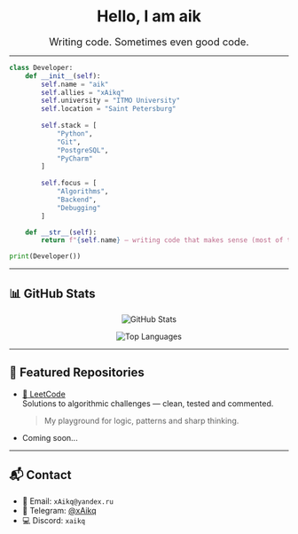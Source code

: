 <h1 align="center">Hello, I am aik</h1>
<p align="center"><span style="font-size: 18px;">Writing code. Sometimes even good code.</span></p>


---

```python
class Developer:
    def __init__(self):
        self.name = "aik"
        self.allies = "xAikq"
        self.university = "ITMO University"
        self.location = "Saint Petersburg"
        
        self.stack = [
            "Python", 
            "Git", 
            "PostgreSQL", 
            "PyCharm"
        ]
        
        self.focus = [
            "Algorithms",
            "Backend",
            "Debugging"
        ]

    def __str__(self):
        return f"{self.name} — writing code that makes sense (most of the time)"

print(Developer())
```

---

## 📊 GitHub Stats

<p align="center"> <img src="https://github-readme-stats.vercel.app/api?username=xAikq&show_icons=true&theme=default" alt="GitHub Stats" /> </p> <p align="center"> <img src="https://github-readme-stats.vercel.app/api/top-langs/?username=xAikq&layout=compact&theme=default&langs_count=6" alt="Top Languages" /> </p>

---

## 📂 Featured Repositories

- [🔹 LeetCode](https://github.com/xAikq/leetcode)  
    Solutions to algorithmic challenges — clean, tested and commented.  
    > My playground for logic, patterns and sharp thinking.
- Coming soon...

---

## 📬 Contact

- 📧 Email: `xAikq@yandex.ru`
- 💬 Telegram: [@xAikq](https://t.me/xAikq)
- 💻 Discord: `xaikq`